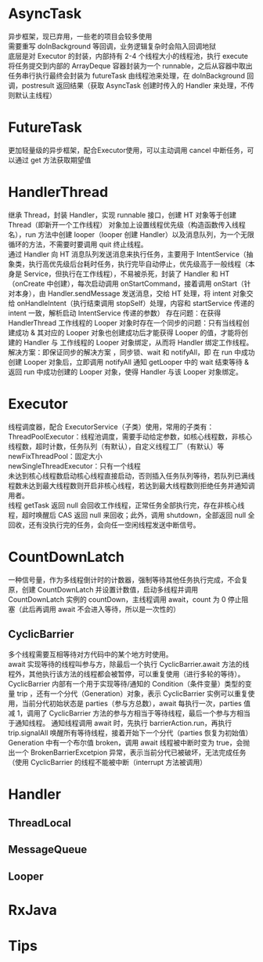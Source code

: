 # AsyncTask
异步框架，现已弃用，一些老的项目会较多使用  
需要重写 doInBackground 等回调，业务逻辑复杂时会陷入回调地狱  
底层是对 Executor 的封装，内部持有 2-4 个线程大小的线程池，执行 execute 将任务提交到内部的 ArrayDeque 容器封装为一个 runnable，之后从容器中取出任务串行执行最终会封装为 futureTask 由线程池来处理，在 doInBackground 回调，postresult 返回结果（获取 AsyncTask 创建时传入的 Handler 来处理，不传则默认主线程）  
# FutureTask
更加轻量级的异步框架，配合Executor使用，可以主动调用 cancel 中断任务，可以通过 get 方法获取期望值
# HandlerThread
继承 Thread，封装 Handler，实现 runnable 接口，创建 HT 对象等于创建 Thread（即新开一个工作线程） 对象加上设置线程优先级（构造函数传入线程名），run 方法中创建 looper（looper 创建 Handler）以及消息队列，为一个无限循环的方法，不需要时要调用 quit 终止线程。  
通过 Handler 向 HT 消息队列发送消息来执行任务，主要用于 IntentService（抽象类，执行高优先级后台耗时任务，执行完毕自动停止，优先级高于一般线程（本身是 Service，但执行在工作线程），不易被杀死，封装了 Handler 和 HT（onCreate 中创建），每次启动调用 onStartCommand，接着调用 onStart（针对本身），由 Handler.sendMessage 发送消息，交给 HT 处理，将 intent 对象交给 onHandleIntent（执行结束调用 stopSelf）处理，内容和 startService 传递的 intent 一致，解析启动 IntentService 传递的参数）
存在问题：在获得 HandlerThread 工作线程的 Looper 对象时存在一个同步的问题：只有当线程创建成功 & 其对应的 Looper 对象也创建成功后才能获得 Looper 的值，才能将创建的 Handler 与 工作线程的 Looper 对象绑定，从而将 Handler 绑定工作线程。  
解决方案：即保证同步的解决方案 ，同步锁、wait 和 notifyAll，即 在 run 中成功创建 Looper 对象后，立即调用 notifyAll 通知 getLooper 中的 wait 结束等待 & 返回 run 中成功创建的 Looper 对象，使得 Handler 与该 Looper 对象绑定。
# Executor
线程调度器，配合 ExecutorService（子类）使用，常用的子类有：  
ThreadPoolExecutor：线程池调度，需要手动给定参数，如核心线程数，非核心线程数，超时计数，任务队列（有默认），自定义线程工厂（有默认）等  
newFixThreadPool：固定大小  
newSingleThreadExecutor：只有一个线程  
未达到核心线程数启动核心线程直接启动，否则插入任务队列等待，若队列已满线程数未达到最大线程数则开启非核心线程，若达到最大线程数则拒绝任务并通知调用者。  
线程 getTask 返回 null 会回收工作线程，正常任务全部执行完，存在非核心线程，超时唤醒后 CAS 返回 null 来回收；此外，调用 shutdown，全部返回 null 全回收，还有没执行完的任务，会向任一空闲线程发送中断信号。
# CountDownLatch
一种信号量，作为多线程倒计时的计数器，强制等待其他任务执行完成，不会复原，创建 CountDownLatch 并设置计数值，启动多线程并调用 CountDownLatch 实例的 countDown，主线程调用 await，count 为 0 停止阻塞（此后再调用 await 不会进入等待，所以是一次性的）
## CyclicBarrier
多个线程需要互相等待对方代码中的某个地方时使用。  
await 实现等待的线程叫参与方，除最后一个执行 CyclicBarrier.await 方法的线程外，其他执行该方法的线程都会被暂停，可以重复使用（进行多轮的等待）。  
CyclicBarrier 内部有一个用于实现等待/通知的 Condition（条件变量）类型的变量 trip ，还有一个分代（Generation）对象，表示 CyclicBarrier  实例可以重复使用，当前分代初始状态是 parties（参与方总数），await 每执行一次，parties 值减 1，调用了 CyclicBarrier 方法的参与方相当于等待线程，最后一个参与方相当于通知线程。
通知线程调用 await 时，先执行 barrierAction.run，再执行 trip.signalAll 唤醒所有等待线程，接着开始下一个分代（parties 恢复为初始值）
Generation 中有一个布尔值 broken，调用 await 线程被中断时变为 true，会抛出一个 BrokenBarrierExcetpion 异常，表示当前分代已被破坏，无法完成任务（使用 CyclicBarrier 的线程不能被中断（interrupt 方法被调用）
# Handler
## ThreadLocal
## MessageQueue
## Looper
# RxJava
# Tips
